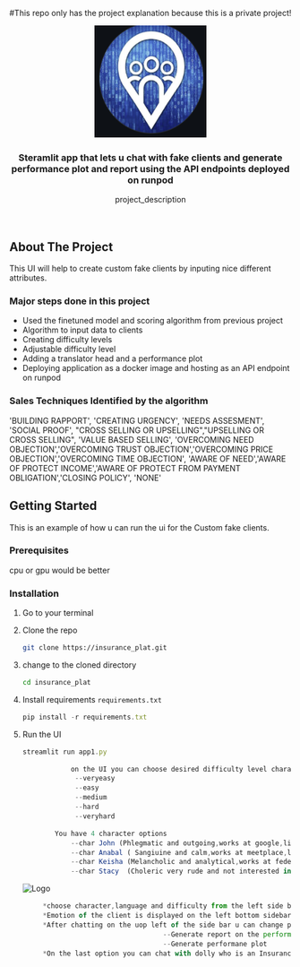 #This repo only has the project explanation because this is a private project!
<a name="readme-top"></a>
<br />
<div align="center">
  <a href="https://github.com/github_username/repo_name">
    <img src="meetplace.png" alt="Logo" width="200" height="200">
  </a>
<h3 align="center">Steramlit app that lets u chat with fake clients and generate performance plot and report using the API endpoints deployed on runpod</h3>

  <p align="center">
    project_description
    <br />
    <br />
    <br />
  </p>
</div>


<!-- ABOUT THE PROJECT -->
## About The Project

  This UI will help to create custom fake clients by inputing nice different attributes.


### Major steps done in this project

* Used the finetuned model and scoring algorithm from previous project
* Algorithm to input data to clients
* Creating difficulty levels
* Adjustable difficulty level
* Adding a translator head and a performance plot
* Deploying application as a docker image and hosting as an API endpoint on runpod

### Sales Techniques Identified by the algorithm
'BUILDING RAPPORT', 
'CREATING URGENCY', 'NEEDS ASSESMENT', 'SOCIAL PROOF',
                "CROSS SELLING OR UPSELLING","UPSELLING OR CROSS SELLING", 'VALUE BASED SELLING', 'OVERCOMING NEED OBJECTION','OVERCOMING TRUST OBJECTION','OVERCOMING PRICE OBJECTION','OVERCOMING TIME OBJECTION',
                'AWARE OF NEED','AWARE OF PROTECT INCOME','AWARE OF PROTECT FROM PAYMENT OBLIGATION','CLOSING POLICY',
                'NONE'

<!-- GETTING STARTED -->
## Getting Started

This is an example of how u can run the ui for the Custom fake clients.

### Prerequisites

cpu or gpu would be better

### Installation

1. Go to your terminal
2. Clone the repo  
   ```sh
   git clone https://insurance_plat.git
   ```
3. change to the cloned directory
   ```sh
   cd insurance_plat
   ```
4. Install requirements `requirements.txt`
   ```js
   pip install -r requirements.txt
   ```
5. Run the UI
   ```js
   streamlit run app1.py
   ```

   ```js
               on the UI you can choose desired difficulty level character and language as well
                --veryeasy    
                --easy
                --medium
                --hard
                --veryhard
   ```
    ```js
            You have 4 character options
                --char John (Phlegmatic and outgoing,works at google,lives in LA,degree in computer science)
                --char Anabal ( Sangiuine and calm,works at meetplace,lives in newyork,married and 4 kids)
                --char Keisha (Melancholic and analytical,works at fedex,lives in chicago,single mother with 2 kids)
                --char Stacy  (Choleric very rude and not interested in small talk,single works at microsoft,lives in seatle,rich)
   ```
   <img src="homepage.png" alt="Logo" width="800" height="400">   

   ```js
        *choose character,language and difficulty from the left side bar
        *Emotion of the client is displayed on the left bottom sidebar
        *After chatting on the uop left of the side bar u can change page to
                                      --Generate report on the performance
                                      --Generate performane plot
        *On the last option you can chat with dolly who is an Insurance assistantanswers questions related to 
   ```

